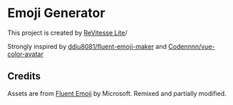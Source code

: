 # Emoji Generator

This project is created by [ReVitesse Lite](https://github.com/Flower-F/revitesse-lite)/

Strongly inspired by [ddiu8081/fluent-emoji-maker](https://github.com/ddiu8081/fluent-emoji-maker) and [Codennnn/vue-color-avatar](https://github.com/Codennnn/vue-color-avatar)

## Credits

Assets are from [Fluent Emoji](https://github.com/microsoft/fluentui-emoji) by Microsoft. Remixed and partially modified.
